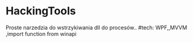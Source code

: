 # HackingTools
Proste narzedzia do wstrzykiwania dll do procesów..
#tech: WPF,,MVVM ,import function from winapi
